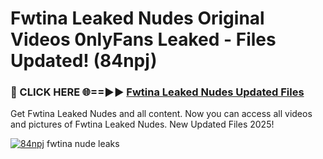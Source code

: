 # Fwtina Leaked Nudes Original Videos 0nlyFans Leaked - Files Updated! (84npj)

<h3>🔴 CLICK HERE 🌐==►► <a href="https://tinyurl.com/52m3yx9h" rel="nofollow">Fwtina Leaked Nudes Updated Files</a></h3>

Get Fwtina Leaked Nudes and all content. Now you can access all videos and pictures of Fwtina Leaked Nudes. New Updated Files 2025!

[![84npj](https://i.imgur.com/TnHtlc8.gif)](https://tinyurl.com/52m3yx9h)
fwtina nude leaks